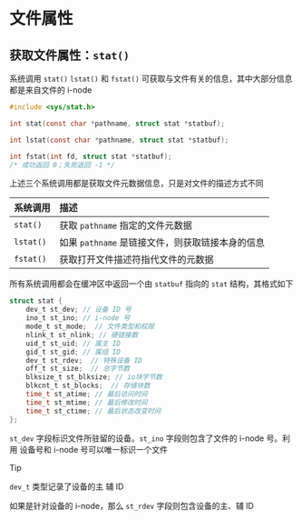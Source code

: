 # 文件属性

## 获取文件属性：`stat()`

系统调用 `stat()` `lstat()` 和 `fstat()` 可获取与文件有关的信息，其中大部分信息都是来自文件的 $\text{i-node}$

```c
#include <sys/stat.h>

int stat(const char *pathname, struct stat *statbuf);

int lstat(const char *pathname, struct stat *statbuf);

int fstat(int fd, struct stat *statbuf);
/* 成功返回 0；失败返回 -1 */
```

上述三个系统调用都是获取文件元数据信息，只是对文件的描述方式不同

| 系统调用      | 描述                             |
| :-------- | :----------------------------- |
| `stat()`  | 获取 `pathname` 指定的文件元数据         |
| `lstat()` | 如果 `pathname` 是链接文件，则获取链接本身的信息 |
| `fstat()` | 获取打开文件描述符指代文件的元数据              |

所有系统调用都会在缓冲区中返回一个由 `statbuf` 指向的 `stat` 结构，其格式如下

```c
struct stat {
	dev_t st_dev; // 设备 ID 号
	ino_t st_ino; // i-node 号
	mode_t st_mode;  // 文件类型和权限
	nlink_t st_nlink; // 硬链接数
	uid_t st_uid; // 属主 ID
	gid_t st_gid; // 属组 ID
	dev_t st_rdev;  // 特殊设备 ID
	off_t st_size;  // 总字节数
	blksize_t st_blksize; // io块字节数
	blkcnt_t st_blocks;  // 存储块数
	time_t st_atime; // 最后访问时间
	time_t st_mtime; // 最后修改时间
	time_t st_ctime; // 最后状态改变时间
};
```

`st_dev` 字段标识文件所驻留的设备。`st_ino` 字段则包含了文件的 $\text{i-node}$ 号。利用 设备号和 $\text{i-node}$ 号可以唯一标识一个文件

> [!tip] 
> 
> `dev_t` 类型记录了设备的主 辅 ID
> 

如果是针对设备的 $\text{i-node}$，那么 `st_rdev` 字段则包含设备的主、辅 ID



